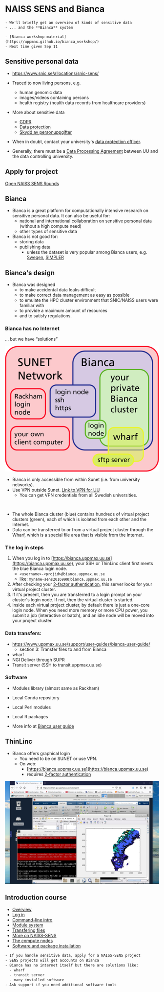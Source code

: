 # NAISS SENS and Bianca
```{objectives}
- We'll briefly get an overview of kinds of sensitive data
- ... and the **Bianca** system
```

```{Admonition} The Bianca workshop
- [Bianca workshop material](https://uppmax.github.io/bianca_workshop/)
- Next time given Sep 11
```

## Sensitive personal data

- <https://www.snic.se/allocations/snic-sens/>
- Traced to now living persons, e.g.
  - human genomic data
  - images/videos containing persons
  - health registry (health data records from healthcare providers)
- More about sensitive data
  - [GDPR](https://gdpr.eu/)
  - [Data protection](https://ec.europa.eu/info/law/law-topic/data-protection_en)
  - [Skydd av personuppgifter](https://ec.europa.eu/info/law/law-topic/data-protection_sv)
  
- When in doubt, contact your university's [data protection officer](https://www.uppmax.uu.se/support/faq/general-miscellaneous-faq/sensitive+data+questions/).
- Generally, there must be a [Data Processing Agreement](https://www.uppmax.uu.se/support/faq/general-miscellaneous-faq/how-to-establish-a-puba-with-uu/) between UU and the data controlling university.

## Apply for project
[Open NAISS SENS Rounds](https://supr.naiss.se/round/open_type/?type=NAISS+SENS)

## Bianca
- Bianca is a great platform for computationally intensive research on sensitive personal data. It can also be useful for:
  - national and international collaboration on sensitive personal data (without a high compute need)
  - other types of sensitive data
- Bianca is not good for:
  - storing data
  - publishing data
     - unless the dataset is very popular among Bianca users, e.g. [Swegen](https://snd.gu.se/en/catalogue/study/ext0285), [SIMPLER](https://www.simpler4health.se/)

 
## Bianca's design

- Bianca was designed
  - to make accidental data leaks difficult
  - to make correct data management as easy as possible
  - to emulate the HPC cluster environment that SNIC/NAISS users were familiar with
  - to provide a maximum amount of resources
  - and to satisfy regulations.

### Bianca has no Internet
... but we have “solutions”

![Image](./img/biancaorganisation-01.png)

- Bianca is only accessible from within Sunet (i.e. from university networks).
- Use VPN outside Sunet. [Link to VPN for UU](https://mp.uu.se/en/web/info/stod/it-telefoni/it-support/network-on-campus/vpn-service)
  - You can get VPN credentials from all Swedish universities.

<br>

- The whole Bianca cluster (blue) contains hundreds of virtual project clusters (green), each of which is isolated from each other and the Internet.
- Data can be transferred to or from a virtual project cluster through the Wharf, which is a special file area that is visible from the Internet.

### The log in steps
1. When you log in to [https://bianca.uppmax.uu.se](https://bianca.uppmax.uu.se), your SSH or ThinLinc client first meets the blue Bianca login node.
    - `<username>-<projid>@bianca.uppmax.uu.se`
    - like: `myname-sens2016999@bianca.uppmax.uu.se`
2. After checking your [2-factor authentication](https://www.uppmax.uu.se/support/user-guides/setting-up-two-factor-authentication/), this server looks for your virtual project cluster.
3. If it's present, then you are transferred to a login prompt on your cluster's login node. If not, then the virtual cluster is started.
4. Inside each virtual project cluster, by default there is just a one-core login node. When you need more memory or more CPU power, you submit a job (interactive or batch), and an idle node will be moved into your project cluster.


### Data transfers:
- <https://www.uppmax.uu.se/support/user-guides/bianca-user-guide/> 
  - section 3: Transfer files to and from Bianca
- wharf
- NGI Deliver through SUPR
- Transit server (SSH to transit.uppmax.uu.se)

### Software

- Modules library (almost same as Rackham)
- Local Conda repository
- Local Perl modules
- Local R packages

- More info at [Bianca user guide](https://www.uppmax.uu.se/support/user-guides/bianca-user-guide/)


## ThinLinc

- Bianca offers graphical login
  - You need to be on SUNET or use VPN. 
  - On web:
    - [https://bianca.uppmax.uu.se](https://bianca.uppmax.uu.se)
    - requires [2-factor authentication](https://www.uppmax.uu.se/support/user-guides/setting-up-two-factor-authentication/)

 
![Image](./img/Thinlinc2.jpg)


## Introduction course
- [Overview](https://uppmax.github.io/bianca_workshop/overview/)
- [Log in](https://uppmax.github.io/bianca_workshop/login_bianca/)
- [Command-line intro](https://uppmax.github.io/bianca_workshop/commandline/)
- [Module system](https://uppmax.github.io/bianca_workshop/modules1/)
- [Transfering files](https://uppmax.github.io/bianca_workshop/transfer)
- [More on NAISS-SENS](https://uppmax.github.io/bianca_workshop/naiss-sens-bianca/)
- [The compute nodes](https://uppmax.github.io/bianca_workshop/slurm-intro/)
- [Software and package installation](https://uppmax.github.io/bianca_workshop/install/)




 ```{keypoints}
 - If you handle sensitive data, apply for a NAISS-SENS project
 - SENS projects will get accounts on Bianca
 - Bianca has no internet itself but there are solutions like:
   - wharf
   - transit server
   - many installed software
 - Ask support if you need additional software tools
 ```
